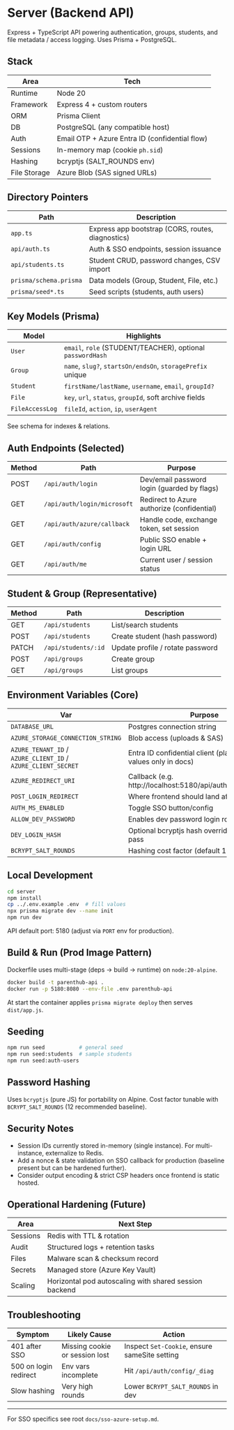 # Server (Backend API)

Express + TypeScript API powering authentication, groups, students, and file metadata / access logging. Uses Prisma + PostgreSQL.

## Stack
| Area | Tech |
|------|------|
| Runtime | Node 20 |
| Framework | Express 4 + custom routers |
| ORM | Prisma Client |
| DB | PostgreSQL (any compatible host) |
| Auth | Email OTP + Azure Entra ID (confidential flow) |
| Sessions | In-memory map (cookie `ph.sid`) |
| Hashing | bcryptjs (SALT_ROUNDS env) |
| File Storage | Azure Blob (SAS signed URLs) |

## Directory Pointers
| Path | Description |
|------|-------------|
| `app.ts` | Express app bootstrap (CORS, routes, diagnostics) |
| `api/auth.ts` | Auth & SSO endpoints, session issuance |
| `api/students.ts` | Student CRUD, password changes, CSV import |
| `prisma/schema.prisma` | Data models (Group, Student, File, etc.) |
| `prisma/seed*.ts` | Seed scripts (students, auth users) |

## Key Models (Prisma)
| Model | Highlights |
|-------|-----------|
| `User` | `email`, `role` (STUDENT/TEACHER), optional `passwordHash` |
| `Group` | `name`, `slug?`, `startsOn/endsOn`, `storagePrefix` unique |
| `Student` | `firstName/lastName`, `username`, `email`, `groupId?` |
| `File` | `key`, `url`, `status`, `groupId`, soft archive fields |
| `FileAccessLog` | `fileId`, `action`, `ip`, `userAgent` |

See schema for indexes & relations.

## Auth Endpoints (Selected)
| Method | Path | Purpose |
|--------|------|---------|
| POST | `/api/auth/login` | Dev/email password login (guarded by flags) |
| GET | `/api/auth/login/microsoft` | Redirect to Azure authorize (confidential) |
| GET | `/api/auth/azure/callback` | Handle code, exchange token, set session |
| GET | `/api/auth/config` | Public SSO enable + login URL |
| GET | `/api/auth/me` | Current user / session status |

## Student & Group (Representative)
| Method | Path | Description |
|--------|------|-------------|
| GET | `/api/students` | List/search students |
| POST | `/api/students` | Create student (hash password) |
| PATCH | `/api/students/:id` | Update profile / rotate password |
| POST | `/api/groups` | Create group |
| GET | `/api/groups` | List groups |

## Environment Variables (Core)
| Var | Purpose |
|-----|---------|
| `DATABASE_URL` | Postgres connection string |
| `AZURE_STORAGE_CONNECTION_STRING` | Blob access (uploads & SAS) |
| `AZURE_TENANT_ID` / `AZURE_CLIENT_ID` / `AZURE_CLIENT_SECRET` | Entra ID confidential client (placeholder values only in docs) |
| `AZURE_REDIRECT_URI` | Callback (e.g. http://localhost:5180/api/auth/azure/callback) |
| `POST_LOGIN_REDIRECT` | Where frontend should land after auth |
| `AUTH_MS_ENABLED` | Toggle SSO button/config |
| `ALLOW_DEV_PASSWORD` | Enables dev password login route |
| `DEV_LOGIN_HASH` | Optional bcryptjs hash overriding static dev pass |
| `BCRYPT_SALT_ROUNDS` | Hashing cost factor (default 12) |

## Local Development
```bash
cd server
npm install
cp ../.env.example .env  # fill values
npx prisma migrate dev --name init
npm run dev
```
API default port: 5180 (adjust via `PORT` env for production).

## Build & Run (Prod Image Pattern)
Dockerfile uses multi-stage (deps → build → runtime) on `node:20-alpine`.
```bash
docker build -t parenthub-api .
docker run -p 5180:8080 --env-file .env parenthub-api
```

At start the container applies `prisma migrate deploy` then serves `dist/app.js`.

## Seeding
```bash
npm run seed           # general seed
npm run seed:students  # sample students
npm run seed:auth-users
```

## Password Hashing
Uses `bcryptjs` (pure JS) for portability on Alpine. Cost factor tunable with `BCRYPT_SALT_ROUNDS` (12 recommended baseline).

## Security Notes
* Session IDs currently stored in-memory (single instance). For multi-instance, externalize to Redis.
* Add a nonce & state validation on SSO callback for production (baseline present but can be hardened further).
* Consider output encoding & strict CSP headers once frontend is static hosted.

## Operational Hardening (Future)
| Area | Next Step |
|------|----------|
| Sessions | Redis with TTL & rotation |
| Audit | Structured logs + retention tasks |
| Files | Malware scan & checksum record |
| Secrets | Managed store (Azure Key Vault) |
| Scaling | Horizontal pod autoscaling with shared session backend |

## Troubleshooting
| Symptom | Likely Cause | Action |
|---------|--------------|--------|
| 401 after SSO | Missing cookie or session lost | Inspect `Set-Cookie`, ensure sameSite setting |
| 500 on login redirect | Env vars incomplete | Hit `/api/auth/config/_diag` |
| Slow hashing | Very high rounds | Lower `BCRYPT_SALT_ROUNDS` in dev |

---
For SSO specifics see root `docs/sso-azure-setup.md`.
